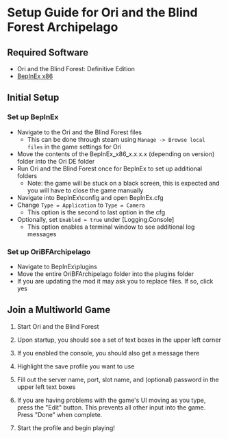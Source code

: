 # Setup Guide for Ori and the Blind Forest Archipelago

## Required Software
* Ori and the Blind Forest: Definitive Edition
* [BepInEx x86](https://github.com/BepInEx/BepInEx/releases)

## Initial Setup

### Set up BepInEx
* Navigate to the Ori and the Blind Forest files
  - This can be done through steam using `Manage -> Browse local files` in the game settings for Ori
* Move the contents of the BepInEx_x86_x.x.x.x (depending on version) folder into the Ori DE folder
* Run Ori and the Blind Forest once for BepInEx to set up additional folders
   - Note: the game will be stuck on a black screen, this is expected and you will have to close the game manually
* Navigate into BepInEx\config and open BepInEx.cfg
* Change `Type = Application` to `Type = Camera`
   - This option is the second to last option in the cfg
* Optionally, set `Enabled = true` under [Logging.Console]
   - This option enables a terminal window to see additional log messages

### Set up OriBFArchipelago
* Navigate to BepInEx\plugins
* Move the entire OriBFArchipelago folder into the plugins folder
* If you are updating the mod it may ask you to replace files. If so, click yes

## Join a Multiworld Game
1. Start Ori and the Blind Forest

2. Upon startup, you should see a set of text boxes in the upper left corner

3. If you enabled the console, you should also get a message there

4. Highlight the save profile you want to use

5. Fill out the server name, port, slot name, and (optional) password in the upper left text boxes

6. If you are having problems with the game's UI moving as you type, press the "Edit" button. 
This prevents all other input into the game. Press "Done" when complete.

7. Start the profile and begin playing!